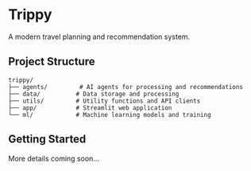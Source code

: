 # Trippy

A modern travel planning and recommendation system.

## Project Structure

```
trippy/
├── agents/         # AI agents for processing and recommendations
├── data/          # Data storage and processing
├── utils/         # Utility functions and API clients
├── app/           # Streamlit web application
└── ml/            # Machine learning models and training
```

## Getting Started

More details coming soon...